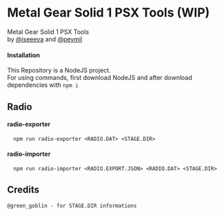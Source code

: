 # Metal Gear Solid 1 PSX Tools (WIP)
Metal Gear Solid 1 PSX Tools<br>
by [@iseeeva](https://github.com/iseeeva) and [@peymil](https://github.com/peymil)

#### Installation
This Repository is a NodeJS project.<br> For using commands, first download NodeJS and after download dependencies with ```npm i```

## Radio
#### radio-exporter
```
  npm run radio-exporter <RADIO.DAT> <STAGE.DIR>
```
#### radio-importer
```
  npm run radio-importer <RADIO.EXPORT.JSON> <RADIO.DAT> <STAGE.DIR>
```

## Credits
`@green_goblin - for STAGE.DIR informations`